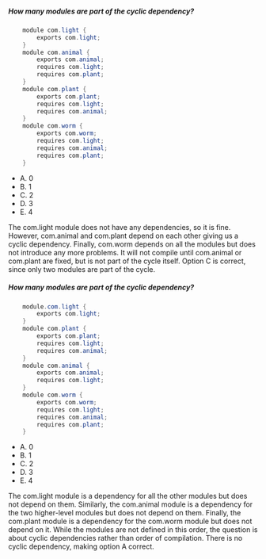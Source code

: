 ##### How many modules are part of the cyclic dependency?
``` java
    module com.light {
        exports com.light;
    }
    module com.animal {
        exports com.animal;
        requires com.light;
        requires com.plant;
    }
    module com.plant {
        exports com.plant;
        requires com.light;
        requires com.animal;
    }
    module com.worm {
        exports com.worm;
        requires com.light;
        requires com.animal;
        requires com.plant;
    }

```

* A. 0
* B. 1
* C. 2
* D. 3
* E. 4

The com.light module does not have any dependencies,
so it is fine. However, com.animal and com.plant
depend on each other giving us a cyclic dependency.
Finally, com.worm depends on all the modules but
does not introduce any more problems.
It will not compile until com.animal or com.plant are fixed,
but is not part of the cycle itself. Option C is correct,
since only two modules are part of the cycle.

##### How many modules are part of the cyclic dependency?
``` java
    module.com.light {
        exports com.light;
    }
    module com.plant {
        exports com.plant;
        requires com.light;
        requires com.animal;
    }
    module com.animal {
        exports com.animal;
        requires com.light;
    }
    module com.worm {
        exports com.worm;
        requires com.light;
        requires com.animal;
        requires com.plant;
    }
```

* A. 0
* B. 1
* C. 2
* D. 3
* E. 4

The com.light module is a dependency for all the other modules but does not depend on them.
Similarly, the com.animal module is a dependency
for the two higher-level modules but does not depend on them.
Finally, the com.plant module is a dependency for the com.worm module but does not depend on it.
While the modules are not defined in this order,
the question is about cyclic dependencies rather
than order of compilation. There is no cyclic dependency, making option A correct.